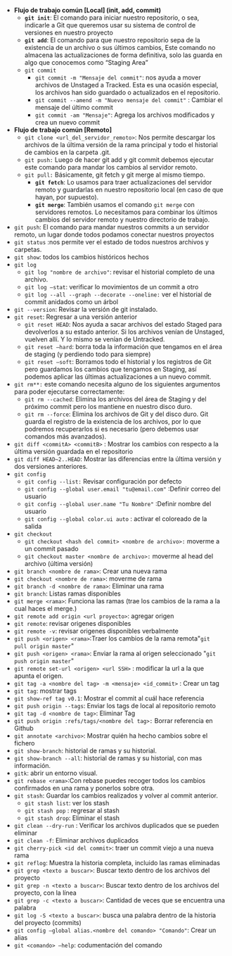- **Flujo de trabajo común [Local] (init, add, commit)**
  - **`git init`**: El comando para iniciar nuestro repositorio, o sea, indicarle a Git que queremos usar su sistema de control de versiones en nuestro proyecto
  - **`git add`**: El comando para que nuestro repositorio sepa de la existencia de un archivo o sus últimos cambios, Este comando no almacena las actualizaciones de forma definitiva, solo las guarda en algo que conocemos como “Staging Area”
  - `git commit`
    - `git commit -m "Mensaje del commit"`: nos ayuda a mover archivos de Unstaged a Tracked. Esta es una ocasión especial, los archivos han sido guardado o actualizados en el repositorio.
    - `git commit --amend -m "Nuevo mensaje del commit"` : Cambiar el mensaje del último commit
    - `git commit -am "Mensaje"`: Agrega los archivos modificados y crea un nuevo commit
- **Flujo de trabajo común [Remoto]**
  - `git clone <url_del_servidor_remoto>`: Nos permite descargar los archivos de la última versión de la rama principal y todo el historial de cambios en la carpeta .git.
  - `git push:` Luego de hacer git add y git commit debemos ejecutar este comando para mandar los cambios al servidor remoto.
  - `git pull:` Básicamente, git fetch y git merge al mismo tiempo.
    - **`git fetch`**: Lo usamos para traer actualizaciones del servidor remoto y guardarlas en nuestro repositorio local (en caso de que hayan, por supuesto).
    - **`git merge`**: También usamos el comando `git merge` con servidores remotos. Lo necesitamos para combinar los últimos cambios del servidor remoto y nuestro directorio de trabajo.
- `git push`: El comando para mandar nuestros commits a un servidor remoto, un lugar donde todos podamos conectar nuestros proyectos
- `git status` :nos permite ver el estado de todos nuestros archivos y carpetas.
- `git show`: todos los cambios históricos hechos
- `git log`
  - `git log "nombre de archivo"`: revisar el historial completo de una archivo.
  - `git log —stat`: verificar lo movimientos de un commit a otro
  - `git log --all --graph --decorate --oneline:` ver el historial de commit anidados como un árbol
- `git --version`: Revisar la versión de git instalado.
- `git reset`: Regresar a una versión anterior
  - `git reset HEAD`: Nos ayuda a sacar archivos del estado Staged para devolverlos a su estado anterior. Si los archivos venían de Unstaged, vuelven allí. Y lo mismo se venían de Untracked.
  - `git reset —hard`: borra toda la información que tengamos en el área de staging (y perdiendo todo para siempre)
  - `git reset —soft`: Borramos todo el historial y los registros de Git pero guardamos los cambios que tengamos en Staging, así podemos aplicar las últimas actualizaciones a un nuevo commit.
- `git rm**:` este comando necesita alguno de los siguientes argumentos para poder ejecutarse correctamente:
  - `git rm --cached`: Elimina los archivos del área de Staging y del próximo commit pero los mantiene en nuestro disco duro.
  - `git rm --force`: Elimina los archivos de Git y del disco duro. Git guarda el registro de la existencia de los archivos, por lo que podremos recuperarlos si es necesario (pero debemos usar comandos más avanzados).
- `git diff <commitA> <commitB>` : Mostrar los cambios con respecto a la última versión guardada en el repositorio
- `git diff HEAD~2..HEAD`: Mostrar las diferencias entre la última versión y dos versiones anteriores.
- `git config`
  - `git config --list:` Revisar configuración por defecto
  - `git config --global user.email "tu@email.com"` :Definir correo del usuario
  - `git config --global user.name "Tu Nombre"` :Definir nombre del usuario
  - `git config --global color.ui auto` : activar el coloreado de la salida
- `git checkout`
  - `git checkout <hash del commit> <nombre de archivo>:` moverme a un commit pasado
  - `git checkout master <nombre de archivo>:` moverme al head del archivo (última versión)
- `git branch <nombre de rama>`: Crear una nueva rama
- `git checkout <nombre de rama>`: moverme de rama
- `git branch -d <nombre de rama>`: Eliminar una rama
- `git branch`: Listas ramas disponibles
- `git merge <rama>`: Funciona las ramas (trae los cambios de la rama a la cual haces el merge.)
- `git remote add origin <url proyecto>`: agregar origen
- `git remote`: revisar origenes disponibles
- `git remote -v`: revisar origenes disponibles verbalmente
- `git push <origen> <rama>`:Traer los cambios de la rama remota"`git pull origin master`"
- `git push <origen> <rama>`: Enviar la rama al origen seleccionado "`git push origin master`"
- `git remote set-url <origen> <url SSH>` : modificar la url a la que apunta el origen.
- `git tag -a <nombre del tag> -m <mensaje> <id_commit>` : Crear un tag
- `git tag`: mostrar tags
- `git show-ref tag v0.1`: Mostrar el commit al cuál hace referencia
- `git push origin --tags`: Enviar los tags de local al repositorio remoto
- `git tag -d <nombre de tag>`: Eliminar Tag
- `git push origin :refs/tags/<nombre del tag>:` Borrar referencia en Github
- `git annotate <archivo>`: Mostrar quién ha hecho cambios sobre el fichero
- `git show-branch`: historial de ramas y su historial.
- `git show-branch --all`: historial de ramas y su historial, con mas información.
- `gitk`: abrir un entorno visual.
- `git rebase <rama>`:Con rebase puedes recoger todos los cambios confirmados en una rama y ponerlos sobre otra.
- `git stash`: Guardar los cambios realizados y volver al commit anterior.
  - `git stash list`: ver los stash
  - `git stash pop` : regresar al stash
  - `git stash drop`: Eliminar el stash
- `git clean --dry-run` : Verificar los archivos duplicados que se pueden eliminar
- `git clean -f`: Eliminar archivos duplicados
- `git cherry-pick <id del commit>`: traer un commit viejo a una nueva rama
- `git reflog`: Muestra la historia completa, incluido las ramas eliminadas
- `git grep <texto a buscar>`: Buscar texto dentro de los archivos del proyecto
- `git grep -n <texto a buscar>`: Buscar texto dentro de los archivos del proyecto, con la línea
- `git grep -c <texto a buscar>`: Cantidad de veces que se encuentra una palabra
- `git log -S <texto a buscar>`: busca una palabra dentro de la historia del proyecto (commits)
- `git config —global alias.<nombre del comando> "Comando"`: Crear un alias
- `git <comando> —help`: codumentación del comando
